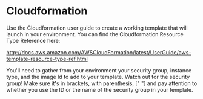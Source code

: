 # Cloudformation

Use the Cloudformation user guide to create a working template that will launch in your environment. You can find the Cloudformation Resource Type Reference here:

http://docs.aws.amazon.com/AWSCloudFormation/latest/UserGuide/aws-template-resource-type-ref.html

You'll need to gather from your environment your security group, instance type, and the image Id to add to your template. Watch out for the security group! Make sure it's in brackets, with parenthesis, [" "] and pay attention to whether you use the ID or the name of the security group in your template.
